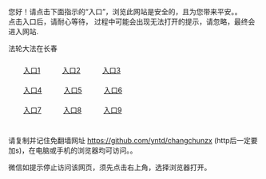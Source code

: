 您好！请点击下面指示的“入口”，浏览此网站是安全的，且为您带来平安。。 <br/>
点击入口后，请耐心等待， 过程中可能会出现无法打开的提示，请忽略，最终会进入网站. </br>

法轮大法在长春<br/>
<div style="padding:10px"><a style="margin:20px" target="_blank" href="https://d1l6aytddxka0e.cloudfront.net/2Qpsp?yzoeotuu" id="ccLink1" rel="nofollow">入口1</a> <a target="_blank" style="margin:20px" href="https://d19oz4d432fplk.cloudfront.net/2Qpsp?svlzqzu" id="ccLink2" rel="nofollow">入口2</a> <a style="margin:20px" target="_blank" href="https://d2d1pcr5sxl5wh.cloudfront.net/2Qpsp?abwehlev" id="ccLink3" rel="nofollow">入口3</a></div>

<div style="padding:10px" ><a style="margin:20px" target="_blank" href="https://d1l6aytddxka0e.cloudfront.net/2Qpsp?yzoeotuu" id="ccLink4" rel="nofollow">入口4</a> <a style="margin:20px" href="https://d19oz4d432fplk.cloudfront.net/2Qpsp?svlzqzu" target="_blank" id="ccLink5" rel="nofollow">入口5</a> <a style="margin:20px" href="https://d2d1pcr5sxl5wh.cloudfront.net/2Qpsp?abwehlev" target="_blank" id="ccLink6" rel="nofollow">入口6</a></div>

<div style="padding:10px"><a style="margin:20px" target="_blank" href="https://d1l6aytddxka0e.cloudfront.net/2Qpsp?yzoeotuu" id="ccLink7" rel="nofollow">入口7</a> <a style="margin:20px" href="https://d19oz4d432fplk.cloudfront.net/2Qpsp?svlzqzu" target="_blank" id="ccLink8" rel="nofollow">入口8</a> <a style="margin:20px" target="_blank" href="https://d2d1pcr5sxl5wh.cloudfront.net/2Qpsp?abwehlev" id="ccLink9" rel="nofollow">入口9</a></div>

<br/>



请复制并记住免翻墙网址 https://github.com/yntd/changchunzx (http后一定要加s)，在电脑或手机的浏览器均可访问。。<br/>

微信如提示停止访问该网页，须先点击右上角，选择浏览器打开。
